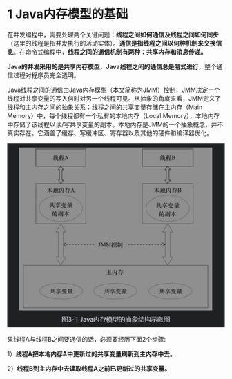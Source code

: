 # 1 Java内存模型的基础

在并发编程中，需要处理两个关键问题：**线程之间如何通信及线程之间如何同步**（这里的线程是指并发执行的活动实体）。**通信是指线程之间以何种机制来交换信息**。在命令式编程中，**线程之间的通信机制有两种：共享内存和消息传递。**

**Java的并发采用的是共享内存模型**，**Java线程之间的通信总是隐式进行**，整个通信过程对程序员完全透明。

Java线程之间的通信由Java内存模型（本文简称为JMM）控制，JMM决定一个线程对共享变量的写入何时对另一个线程可见。从抽象的角度来看，JMM定义了线程和主内存之间的抽象关系：线程之间的共享变量存储在主内存（Main Memory）中，每个线程都有一个私有的本地内存（Local Memory），本地内存中存储了该线程以读/写共享变量的副本。本地内存是JMM的一个抽象概念，并不真实存在。它涵盖了缓存、写缓冲区、寄存器以及其他的硬件和编译器优化。

![java内存模型的抽象结构示意图](.\pic\java内存模型的抽象结构示意图.png)

果线程A与线程B之间要通信的话，必须要经历下面2个步骤:

1）**线程A把本地内存A中更新过的共享变量刷新到主内存中去。**

2）**线程B到主内存中去读取线程A之前已更新过的共享变量。**
